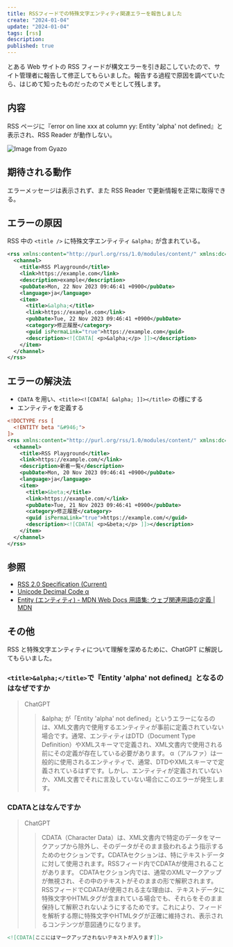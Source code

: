 ```yaml
---
title: RSSフィードでの特殊文字エンティティ関連エラーを報告しました
create: "2024-01-04"
update: "2024-01-04"
tags: [rss]
description: 
published: true
---
```


とある Web サイトの RSS フィードが構文エラーを引き起こしていたので、サイト管理者に報告して修正してもらいました。報告する過程で原因を調べていたら、はじめて知ったものだったのでメモとして残します。

## 内容

RSS ページに『error on line xxx at column yy: Entity 'alpha' not defined』と表示され、RSS Reader が動作しない。

![Image from Gyazo](https://i.gyazo.com/f29bce982fae6446dd380ba7d1c71c00.png)

## 期待される動作

エラーメッセージは表示されず、また RSS Reader で更新情報を正常に取得できる。

## エラーの原因

RSS 中の `<title />` に特殊文字エンティティ `&alpha;` が含まれている。

```xml
<rss xmlns:content="http://purl.org/rss/1.0/modules/content/" xmlns:dc="http://purl.org/dc/elements/1.1/" version="2.0">
  <channel>
    <title>RSS Playground</title>
    <link>https://example.com</link>
    <description>example</description>
    <pubDate>Mon, 22 Nov 2023 09:46:41 +0900</pubDate>
    <language>ja</language>
    <item>
      <title>&alpha;</title>
      <link>https://example.com</link>
      <pubDate>Tue, 22 Nov 2023 09:46:41 +0900</pubDate>
      <category>修正履歴</category>
      <guid isPermaLink="true">https://example.com</guid>
      <description><![CDATA[ <p>&alpha;</p> ]]></description>
    </item>
  </channel>
</rss>
```

## エラーの解決法

- `CDATA` を用い、`<title><![CDATA[ &alpha; ]]></title>` の様にする
- エンティティを定義する

```xml
<!DOCTYPE rss [
  <!ENTITY beta "&#946;">
]>
<rss xmlns:content="http://purl.org/rss/1.0/modules/content/" xmlns:dc="http://purl.org/dc/elements/1.1/" version="2.0">
  <channel>
    <title>RSS Playground</title>
    <link>https://example.com/</link>
    <description>新着一覧</description>
    <pubDate>Mon, 20 Nov 2023 09:46:41 +0900</pubDate>
    <language>ja</language>
    <item>
      <title>&beta;</title>
      <link>https://example.com/</link>
      <pubDate>Tue, 21 Nov 2023 09:46:41 +0900</pubDate>
      <category>修正履歴</category>
      <guid isPermaLink="true">https://example.com/</guid>
      <description><![CDATA[ <p>&beta;</p> ]]></description>
    </item>
  </channel>
</rss>
```

## 参照

- [RSS 2.0 Specification (Current)](https://www.rssboard.org/rss-specification)
- [Unicode Decimal Code &#945;](https://www.codetable.net/decimal/945)
- [Entity (エンティティ) - MDN Web Docs 用語集: ウェブ関連用語の定義 | MDN](https://developer.mozilla.org/ja/docs/Glossary/Entity)

## その他

RSS と特殊文字エンティティについて理解を深めるために、ChatGPT に解説してもらいました。

### `<title>&alpha;</title>`で『Entity 'alpha' not defined』となるのはなぜですか

> ChatGPT
> > \&alpha; が「Entity 'alpha' not defined」というエラーになるのは、XML文書内で使用するエンティティが事前に定義されていない場合です。通常、エンティティはDTD（Document Type Definition）やXMLスキーマで定義され、XML文書内で使用される前にその定義が存在している必要があります。
> > α（アルファ）は一般的に使用されるエンティティで、通常、DTDやXMLスキーマで定義されているはずです。しかし、エンティティが定義されていないか、XML文書でそれに言及していない場合にこのエラーが発生します。

### CDATAとはなんですか

> ChatGPT
> > CDATA（Character Data）は、XML文書内で特定のデータをマークアップから除外し、そのデータがそのまま扱われるよう指示するためのセクションです。CDATAセクションは、特にテキストデータに対して使用されます。RSSフィード内でCDATAが使用されることがあります。
> > CDATAセクション内では、通常のXMLマークアップが無視され、その中のテキストがそのままの形で解釈されます。RSSフィードでCDATAが使用される主な理由は、テキストデータに特殊文字やHTMLタグが含まれている場合でも、それらをそのまま保持して解釈されないようにするためです。これにより、フィードを解析する際に特殊文字やHTMLタグが正確に維持され、表示されるコンテンツが意図通りになります。

```rss
<![CDATA[ここにはマークアップされないテキストが入ります]]>
```
